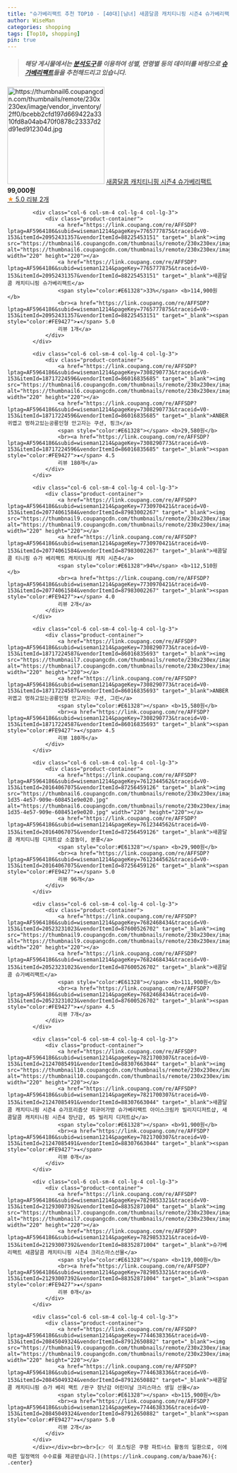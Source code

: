 ```yaml
---
title: "슈가베리팩트 추천 TOP10 - [40대][남녀] 새콤달콤 캐치티니핑 시즌4 슈가베리팩트"
author: WiseMan
categories: shopping
tags: [Top10, shopping]
pin: true
---
```


> ##### 해당 게시물에서는 [**분석도구**](https://itemscout.io/)를 이용하여 **성별**, **연령별** 등의 데이터를 바탕으로 [**슈가베리팩트**](https://link.coupang.com/a/baae76)들을 추천해드리고 있습니다.
<div class="container"><div class="row">
            <div class="col-6 col-sm-4 col-lg-4 col-lg-3">
                <div class="product-container">
                    <a href="https://link.coupang.com/re/AFFSDP?lptag=AF5964186&subid=wiseman1214&pageKey=7694101209&traceid=V0-153&itemId=20582689272&vendorItemId=87657798294" target="_blank"><img src="https://thumbnail6.coupangcdn.com/thumbnails/remote/230x230ex/image/vendor_inventory/2ff0/bcebb2cfd197d669422a3310fd8a04ab470f0878c23337d2d91ed912304d.jpg" alt="https://thumbnail6.coupangcdn.com/thumbnails/remote/230x230ex/image/vendor_inventory/2ff0/bcebb2cfd197d669422a3310fd8a04ab470f0878c23337d2d91ed912304d.jpg" width="220" height="220"></a>
                    <a href="https://link.coupang.com/re/AFFSDP?lptag=AF5964186&subid=wiseman1214&pageKey=7694101209&traceid=V0-153&itemId=20582689272&vendorItemId=87657798294" target="_blank">새콤달콤 캐치티니핑 시즌4 슈가베리팩트</a>
                    <span style="color:#E61328"></span> <b>99,000원</b>
                    <br><a href="https://link.coupang.com/re/AFFSDP?lptag=AF5964186&subid=wiseman1214&pageKey=7694101209&traceid=V0-153&itemId=20582689272&vendorItemId=87657798294" target="_blank"><span style="color:#FE9427">★</span> 5.0
                    리뷰 2개</a>
                </div>
            </div>
            
            <div class="col-6 col-sm-4 col-lg-4 col-lg-3">
                <div class="product-container">
                    <a href="https://link.coupang.com/re/AFFSDP?lptag=AF5964186&subid=wiseman1214&pageKey=7765777875&traceid=V0-153&itemId=20952431357&vendorItemId=88225453151" target="_blank"><img src="https://thumbnail6.coupangcdn.com/thumbnails/remote/230x230ex/image/vendor_inventory/8bc4/88a7b81a381c15fd8dd143c7fcf3868c729df09f784c82b91a492bae8f86.jpg" alt="https://thumbnail6.coupangcdn.com/thumbnails/remote/230x230ex/image/vendor_inventory/8bc4/88a7b81a381c15fd8dd143c7fcf3868c729df09f784c82b91a492bae8f86.jpg" width="220" height="220"></a>
                    <a href="https://link.coupang.com/re/AFFSDP?lptag=AF5964186&subid=wiseman1214&pageKey=7765777875&traceid=V0-153&itemId=20952431357&vendorItemId=88225453151" target="_blank">새콤달콤 캐치티니핑 슈가베리팩트</a>
                    <span style="color:#E61328">33%</span> <b>114,900원</b>
                    <br><a href="https://link.coupang.com/re/AFFSDP?lptag=AF5964186&subid=wiseman1214&pageKey=7765777875&traceid=V0-153&itemId=20952431357&vendorItemId=88225453151" target="_blank"><span style="color:#FE9427">★</span> 5.0
                    리뷰 1개</a>
                </div>
            </div>
            
            <div class="col-6 col-sm-4 col-lg-4 col-lg-3">
                <div class="product-container">
                    <a href="https://link.coupang.com/re/AFFSDP?lptag=AF5964186&subid=wiseman1214&pageKey=7308290773&traceid=V0-153&itemId=18717224596&vendorItemId=86016835685" target="_blank"><img src="https://thumbnail6.coupangcdn.com/thumbnails/remote/230x230ex/image/vendor_inventory/4067/6c8a49224057e15bd57d4a123250e980daa9de410bd2a347497ea91217a9.jpg" alt="https://thumbnail6.coupangcdn.com/thumbnails/remote/230x230ex/image/vendor_inventory/4067/6c8a49224057e15bd57d4a123250e980daa9de410bd2a347497ea91217a9.jpg" width="220" height="220"></a>
                    <a href="https://link.coupang.com/re/AFFSDP?lptag=AF5964186&subid=wiseman1214&pageKey=7308290773&traceid=V0-153&itemId=18717224596&vendorItemId=86016835685" target="_blank">ANBER 귀엽고 멍하고있는공룡인형 안고자는 쿠션, 핑크</a>
                    <span style="color:#E61328"></span> <b>29,580원</b>
                    <br><a href="https://link.coupang.com/re/AFFSDP?lptag=AF5964186&subid=wiseman1214&pageKey=7308290773&traceid=V0-153&itemId=18717224596&vendorItemId=86016835685" target="_blank"><span style="color:#FE9427">★</span> 4.5
                    리뷰 180개</a>
                </div>
            </div>
            
            <div class="col-6 col-sm-4 col-lg-4 col-lg-3">
                <div class="product-container">
                    <a href="https://link.coupang.com/re/AFFSDP?lptag=AF5964186&subid=wiseman1214&pageKey=7730970421&traceid=V0-153&itemId=20774061584&vendorItemId=87983002267" target="_blank"><img src="https://thumbnail9.coupangcdn.com/thumbnails/remote/230x230ex/image/vendor_inventory/a670/ec4c1ac6d8d1ca0e3c3588ace39329b11e7460eb4b55785b477ff47cbbcf.jpg" alt="https://thumbnail9.coupangcdn.com/thumbnails/remote/230x230ex/image/vendor_inventory/a670/ec4c1ac6d8d1ca0e3c3588ace39329b11e7460eb4b55785b477ff47cbbcf.jpg" width="220" height="220"></a>
                    <a href="https://link.coupang.com/re/AFFSDP?lptag=AF5964186&subid=wiseman1214&pageKey=7730970421&traceid=V0-153&itemId=20774061584&vendorItemId=87983002267" target="_blank">새콤달콤 티니핑 슈가 베리팩트 캐치티니핑 캐치 시즌4</a>
                    <span style="color:#E61328">94%</span> <b>112,510원</b>
                    <br><a href="https://link.coupang.com/re/AFFSDP?lptag=AF5964186&subid=wiseman1214&pageKey=7730970421&traceid=V0-153&itemId=20774061584&vendorItemId=87983002267" target="_blank"><span style="color:#FE9427">★</span> 4.0
                    리뷰 2개</a>
                </div>
            </div>
            
            <div class="col-6 col-sm-4 col-lg-4 col-lg-3">
                <div class="product-container">
                    <a href="https://link.coupang.com/re/AFFSDP?lptag=AF5964186&subid=wiseman1214&pageKey=7308290773&traceid=V0-153&itemId=18717224587&vendorItemId=86016835693" target="_blank"><img src="https://thumbnail7.coupangcdn.com/thumbnails/remote/230x230ex/image/vendor_inventory/820e/cbe2cf97b9b52556b1a701c18e4d4922a81943b7e3fed047adb7ad01fd24.jpg" alt="https://thumbnail7.coupangcdn.com/thumbnails/remote/230x230ex/image/vendor_inventory/820e/cbe2cf97b9b52556b1a701c18e4d4922a81943b7e3fed047adb7ad01fd24.jpg" width="220" height="220"></a>
                    <a href="https://link.coupang.com/re/AFFSDP?lptag=AF5964186&subid=wiseman1214&pageKey=7308290773&traceid=V0-153&itemId=18717224587&vendorItemId=86016835693" target="_blank">ANBER 귀엽고 멍하고있는공룡인형 안고자는 쿠션, 그린</a>
                    <span style="color:#E61328"></span> <b>15,580원</b>
                    <br><a href="https://link.coupang.com/re/AFFSDP?lptag=AF5964186&subid=wiseman1214&pageKey=7308290773&traceid=V0-153&itemId=18717224587&vendorItemId=86016835693" target="_blank"><span style="color:#FE9427">★</span> 4.5
                    리뷰 180개</a>
                </div>
            </div>
            
            <div class="col-6 col-sm-4 col-lg-4 col-lg-3">
                <div class="product-container">
                    <a href="https://link.coupang.com/re/AFFSDP?lptag=AF5964186&subid=wiseman1214&pageKey=7612344562&traceid=V0-153&itemId=20164067075&vendorItemId=87256459126" target="_blank"><img src="https://thumbnail6.coupangcdn.com/thumbnails/remote/230x230ex/image/retail/images/2023/09/21/10/2/06688e02-1d35-4e57-909e-608451e9e020.jpg" alt="https://thumbnail6.coupangcdn.com/thumbnails/remote/230x230ex/image/retail/images/2023/09/21/10/2/06688e02-1d35-4e57-909e-608451e9e020.jpg" width="220" height="220"></a>
                    <a href="https://link.coupang.com/re/AFFSDP?lptag=AF5964186&subid=wiseman1214&pageKey=7612344562&traceid=V0-153&itemId=20164067075&vendorItemId=87256459126" target="_blank">새콤달콤 캐치티니핑 디저트샵 소꿉놀이, 분홍</a>
                    <span style="color:#E61328"></span> <b>29,900원</b>
                    <br><a href="https://link.coupang.com/re/AFFSDP?lptag=AF5964186&subid=wiseman1214&pageKey=7612344562&traceid=V0-153&itemId=20164067075&vendorItemId=87256459126" target="_blank"><span style="color:#FE9427">★</span> 5.0
                    리뷰 96개</a>
                </div>
            </div>
            
            <div class="col-6 col-sm-4 col-lg-4 col-lg-3">
                <div class="product-container">
                    <a href="https://link.coupang.com/re/AFFSDP?lptag=AF5964186&subid=wiseman1214&pageKey=7682468434&traceid=V0-153&itemId=20523231023&vendorItemId=87600526702" target="_blank"><img src="https://thumbnail9.coupangcdn.com/thumbnails/remote/230x230ex/image/vendor_inventory/5747/440876b33de9426f547e77e0ca91bf49c96056abf8e5a241c00c13bbd0e5.jpg" alt="https://thumbnail9.coupangcdn.com/thumbnails/remote/230x230ex/image/vendor_inventory/5747/440876b33de9426f547e77e0ca91bf49c96056abf8e5a241c00c13bbd0e5.jpg" width="220" height="220"></a>
                    <a href="https://link.coupang.com/re/AFFSDP?lptag=AF5964186&subid=wiseman1214&pageKey=7682468434&traceid=V0-153&itemId=20523231023&vendorItemId=87600526702" target="_blank">새콤달콤 슈가베리팩트</a>
                    <span style="color:#E61328"></span> <b>111,900원</b>
                    <br><a href="https://link.coupang.com/re/AFFSDP?lptag=AF5964186&subid=wiseman1214&pageKey=7682468434&traceid=V0-153&itemId=20523231023&vendorItemId=87600526702" target="_blank"><span style="color:#FE9427">★</span> 4.5
                    리뷰 7개</a>
                </div>
            </div>
            
            <div class="col-6 col-sm-4 col-lg-4 col-lg-3">
                <div class="product-container">
                    <a href="https://link.coupang.com/re/AFFSDP?lptag=AF5964186&subid=wiseman1214&pageKey=7821700307&traceid=V0-153&itemId=21247085491&vendorItemId=88307663044" target="_blank"><img src="https://thumbnail10.coupangcdn.com/thumbnails/remote/230x230ex/image/vendor_inventory/93a6/c7dc17aea059de26ff004f522ffa16de634c8ae8cb736c51d902c333b83d.jpeg" alt="https://thumbnail10.coupangcdn.com/thumbnails/remote/230x230ex/image/vendor_inventory/93a6/c7dc17aea059de26ff004f522ffa16de634c8ae8cb736c51d902c333b83d.jpeg" width="220" height="220"></a>
                    <a href="https://link.coupang.com/re/AFFSDP?lptag=AF5964186&subid=wiseman1214&pageKey=7821700307&traceid=V0-153&itemId=21247085491&vendorItemId=88307663044" target="_blank">새콤달콤 캐치티니핑 시즌4 슈가프리즘샷 피규어가방 슈가베리팩트 아이스크림카 빌리지디저트샵, 새콤달콤 캐치티니핑 시즌4 장난감, 05 빌리지 디저트샵</a>
                    <span style="color:#E61328"></span> <b>91,900원</b>
                    <br><a href="https://link.coupang.com/re/AFFSDP?lptag=AF5964186&subid=wiseman1214&pageKey=7821700307&traceid=V0-153&itemId=21247085491&vendorItemId=88307663044" target="_blank"><span style="color:#FE9427">★</span> 
                    리뷰 0개</a>
                </div>
            </div>
            
            <div class="col-6 col-sm-4 col-lg-4 col-lg-3">
                <div class="product-container">
                    <a href="https://link.coupang.com/re/AFFSDP?lptag=AF5964186&subid=wiseman1214&pageKey=7829853321&traceid=V0-153&itemId=21293007392&vendorItemId=88352871004" target="_blank"><img src="https://thumbnail7.coupangcdn.com/thumbnails/remote/230x230ex/image/vendor_inventory/557e/98b25599a78bf2428bf45e29beb2ef8572cdc1b1024061d33d8eac1da51c.jpeg" alt="https://thumbnail7.coupangcdn.com/thumbnails/remote/230x230ex/image/vendor_inventory/557e/98b25599a78bf2428bf45e29beb2ef8572cdc1b1024061d33d8eac1da51c.jpeg" width="220" height="220"></a>
                    <a href="https://link.coupang.com/re/AFFSDP?lptag=AF5964186&subid=wiseman1214&pageKey=7829853321&traceid=V0-153&itemId=21293007392&vendorItemId=88352871004" target="_blank">슈가베리팩트 새콤달콤 캐치티니핑 시즌4 크리스마스선물</a>
                    <span style="color:#E61328"></span> <b>119,000원</b>
                    <br><a href="https://link.coupang.com/re/AFFSDP?lptag=AF5964186&subid=wiseman1214&pageKey=7829853321&traceid=V0-153&itemId=21293007392&vendorItemId=88352871004" target="_blank"><span style="color:#FE9427">★</span> 
                    리뷰 0개</a>
                </div>
            </div>
            
            <div class="col-6 col-sm-4 col-lg-4 col-lg-3">
                <div class="product-container">
                    <a href="https://link.coupang.com/re/AFFSDP?lptag=AF5964186&subid=wiseman1214&pageKey=7744638336&traceid=V0-153&itemId=20845049324&vendorItemId=87912650882" target="_blank"><img src="https://thumbnail9.coupangcdn.com/thumbnails/remote/230x230ex/image/vendor_inventory/ebdb/5baf0304003bbc60a8f53f689a3c1f90decc013428d3b2de5929f6c5dce9.jpg" alt="https://thumbnail9.coupangcdn.com/thumbnails/remote/230x230ex/image/vendor_inventory/ebdb/5baf0304003bbc60a8f53f689a3c1f90decc013428d3b2de5929f6c5dce9.jpg" width="220" height="220"></a>
                    <a href="https://link.coupang.com/re/AFFSDP?lptag=AF5964186&subid=wiseman1214&pageKey=7744638336&traceid=V0-153&itemId=20845049324&vendorItemId=87912650882" target="_blank">새콤달콤 캐치티니핑 슈가 베리 팩트 /완구 장난감 어린이날 크리스마스 생일 선물</a>
                    <span style="color:#E61328"></span> <b>115,900원</b>
                    <br><a href="https://link.coupang.com/re/AFFSDP?lptag=AF5964186&subid=wiseman1214&pageKey=7744638336&traceid=V0-153&itemId=20845049324&vendorItemId=87912650882" target="_blank"><span style="color:#FE9427">★</span> 5.0
                    리뷰 2개</a>
                </div>
            </div>
            </div></div><br><br>[👉 이 포스팅은 쿠팡 파트너스 활동의 일환으로, 이에 따른 일정액의 수수료를 제공받습니다.](https://link.coupang.com/a/baae76){: .center}